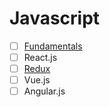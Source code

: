 # Javascript
 - [ ] [Fundamentals](./more/js/fundamentals.md)
 - [ ] React.js
 - [ ] [Redux](./more/js/redux.md)
 - [ ] Vue.js
 - [ ] Angular.js
